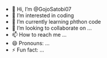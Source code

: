 - 👋 Hi, I’m @GojoSatobi07
- 👀 I’m interested in coding
- 🌱 I’m currently learning phthon code
- 💞️ I’m looking to collaborate on ...
- 📫 How to reach me ...
- 😄 Pronouns: ...
- ⚡ Fun fact: ...

<!---
GojoSatobi07/GojoSatobi07 is a ✨ special ✨ repository because its `README.md` (this file) appears on your GitHub profile.
You can click the Preview link to take a look at your changes.
--->
